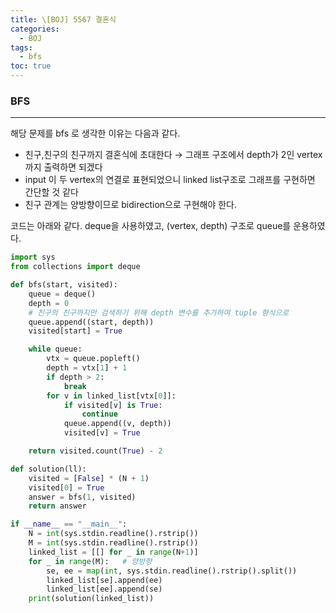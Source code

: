 ```yaml
---
title: \[BOJ] 5567 결혼식
categories: 
  - BOJ
tags: 
  - bfs
toc: true
---
```


### BFS

---

해당 문제를 bfs 로 생각한 이유는 다음과 같다.

- 친구,친구의 친구까지 결혼식에 초대한다 → 그래프 구조에서 depth가 2인 vertex까지 출력하면 되겠다
- input 이 두 vertex의 연결로 표현되었으니 linked list구조로 그래프를 구현하면 간단할 것 같다
- 친구 관계는 양방향이므로 bidirection으로 구현해야 한다.

코드는 아래와 같다. deque을 사용하였고, (vertex, depth) 구조로 queue를 운용하였다.

```python
import sys
from collections import deque

def bfs(start, visited):
    queue = deque()
    depth = 0
    # 친구의 친구까지만 검색하기 위해 depth 변수를 추가하여 tuple 형식으로
    queue.append((start, depth))
    visited[start] = True

    while queue:
        vtx = queue.popleft()
        depth = vtx[1] + 1
        if depth > 2:
            break
        for v in linked_list[vtx[0]]:
            if visited[v] is True:
                continue
            queue.append((v, depth))
            visited[v] = True

    return visited.count(True) - 2

def solution(ll):
    visited = [False] * (N + 1)
    visited[0] = True
    answer = bfs(1, visited)
    return answer

if __name__ == "__main__":
    N = int(sys.stdin.readline().rstrip())
    M = int(sys.stdin.readline().rstrip())
    linked_list = [[] for _ in range(N+1)]
    for _ in range(M):   # 양방향
        se, ee = map(int, sys.stdin.readline().rstrip().split())
        linked_list[se].append(ee)
        linked_list[ee].append(se)
    print(solution(linked_list))
```